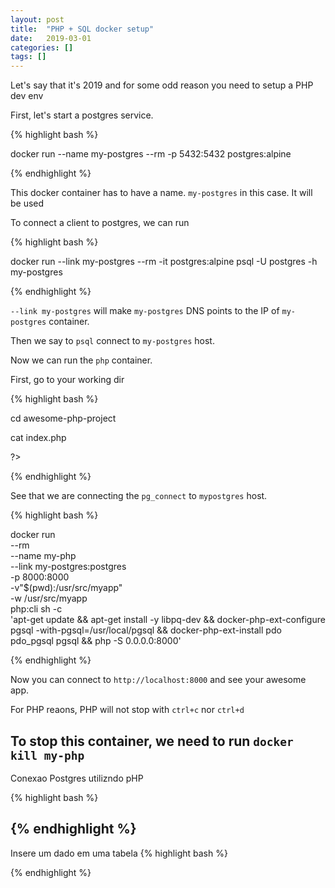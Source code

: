 ```yaml
---
layout: post
title:  "PHP + SQL docker setup"
date:   2019-03-01
categories: []
tags: []
---
```


Let's say that it's 2019 and for some odd reason you need to setup a PHP dev env

First, let's start a postgres service.

{% highlight bash %}

docker run --name my-postgres --rm -p 5432:5432 postgres:alpine

{% endhighlight %}


This docker container has to have a name. `my-postgres` in this case. It will be used

To connect a client to postgres, we can run

{% highlight bash %}

docker run --link my-postgres --rm -it postgres:alpine psql -U postgres -h my-postgres

{% endhighlight %}

`--link my-postgres` will make `my-postgres` DNS points to the IP of `my-postgres` container.

Then we say to `psql` connect to `my-postgres` host.

Now we can run the `php` container. 

First, go to your working dir 

{% highlight bash %}

cd awesome-php-project

cat index.php
<!DOCTYPE html>
<html>
<head>
<title>PHP Hello!</title>
</head>
<body>
<?php 
  $conn = pg_connect("host=my-postgres port=5432 user=postgres");
  $result = pg_query($conn, "select * from pg_stat_activity");
  var_dump(pg_fetch_all($result));

?>
</body>
</html>

{% endhighlight %}

See that we are connecting the `pg_connect` to `mypostgres` host.

{% highlight bash %}

docker run \
  --rm \
  --name  my-php \
  --link my-postgres:postgres \
  -p 8000:8000 \
  -v"$(pwd):/usr/src/myapp" \
  -w /usr/src/myapp \
  php:cli sh -c \
  'apt-get update && apt-get install -y libpq-dev && docker-php-ext-configure pgsql -with-pgsql=/usr/local/pgsql && docker-php-ext-install pdo pdo_pgsql pgsql && php -S 0.0.0.0:8000'

{% endhighlight %}

Now you can connect to `http://localhost:8000` and see your awesome app.

For PHP reaons, PHP will not stop with `ctrl+c` nor `ctrl+d`

To stop this container, we need to run `docker kill my-php`
-----------------

Conexao Postgres utilizndo pHP

{% highlight bash %}
<?php
  $bdcon4 = pg_connect("host=my-postgres dbname='nome_do_banco' port=5432 user=postgres");
// $**** define uma variavel de conexao
//coneta a um banco de dados chamado "nome_do_banco" na máquina "my-postgres" com um usuário e senha
if(!$bdcon4)
{ print "Falha deu ruim";
}
//avisa de a  conexao deu errado "!" é a negativa
?>
{% endhighlight %}
------------------------

Insere um dado em uma tabela
{% highlight bash %}
<?php
include_once("conexao.php");
//inclui todos os dados de "conexao.php"

$nome = $_POST['nome'];
$email = $_POST['email'];
$profissao = $_POST['profissao'];
$sql =pg_query($bdcon4, "INSERT INTO usuarios(nome, email, profissao) VALUES('$nome','$email','$profissao')");
// insere dentro da tabela "usuarios" do banco de dados "nome_do_banco" que foi definido na conexao.php acima

pg_close($bdcon4);
?>

{% endhighlight %}
